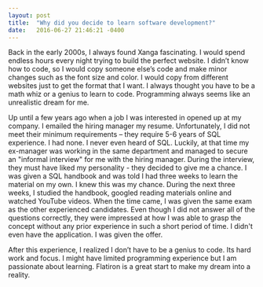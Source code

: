 ```yaml
---
layout: post
title:  "Why did you decide to learn software development?"
date:   2016-06-27 21:46:21 -0400
---
```



Back in the early 2000s, I always found Xanga fascinating. I would spend endless hours every night trying to build the perfect website. I didn’t know how to code, so I would copy someone else’s code and make minor changes such as the font size and color. I would copy from different websites just to get the format that I want. I always thought you have to be a math whiz or a genius to learn to code. Programming always seems like an unrealistic dream for me. 

Up until a few years ago when a job I was interested in opened up at my company. I emailed the hiring manager my resume. Unfortunately, I did not meet their minimum requirements – they require 5-6 years of SQL experience. I had none. I never even heard of SQL. Luckily, at that time my ex-manager was working in the same department and managed to secure an "informal interview" for me with the hiring manager. During the interview, they must have liked my personality - they decided to give me a chance. I was given a SQL handbook and was told I had three weeks to learn the material on my own. I knew this was my chance. During the next three weeks, I studied the handbook, googled reading materials online and watched YouTube videos. When the time came, I was given the same exam as the other experienced candidates. Even though I did not answer all of the questions correctly, they were impressed at how I was able to grasp the concept without any prior experience in such a short period of time. I didn't even have the application. I was given the offer. 

After this experience, I realized I don’t have to be a genius to code. Its hard work and focus. I might have limited programming experience but I am passionate about learning. Flatiron is a great start to make my dream into a reality.

